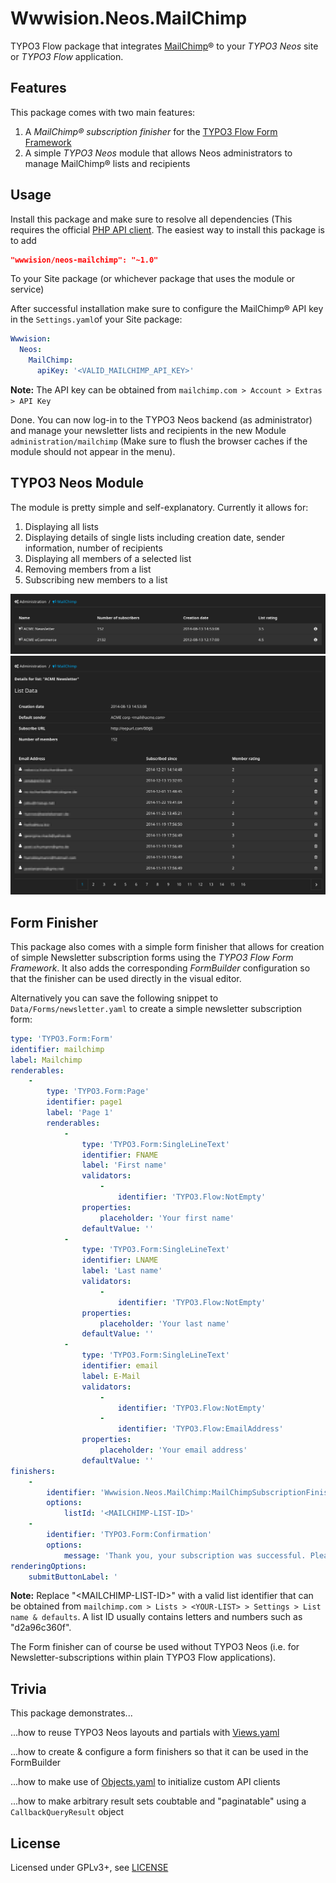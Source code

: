 Wwwision.Neos.MailChimp
=======================

TYPO3 Flow package that integrates [MailChimp](http://mailchimp.com/)® to your *TYPO3 Neos* site or *TYPO3 Flow* application.

Features
--------

This package comes with two main features:

1. A *MailChimp® subscription finisher* for the [TYPO3 Flow Form Framework](http://flow.typo3.org/documentation/guides/forms)
2. A simple *TYPO3 Neos* module that allows Neos administrators to manage MailChimp® lists and recipients

Usage
-----

Install this package and make sure to resolve all dependencies (This requires the official [PHP API client](https://packagist.org/packages/mailchimp/mailchimp).
The easiest way to install this package is to add
```json
"wwwision/neos-mailchimp": "~1.0"
```
To your Site package (or whichever package that uses the module or service)

After successful installation make sure to configure the MailChimp® API key in the `Settings.yaml`of your Site package:

```yaml
Wwwision:
  Neos:
    MailChimp:
      apiKey: '<VALID_MAILCHIMP_API_KEY>'
```

**Note:** The API key can be obtained from `mailchimp.com > Account > Extras > API Key`

Done. You can now log-in to the TYPO3 Neos backend (as administrator) and manage your newsletter lists and recipients in the new Module `administration/mailchimp` (Make sure to flush the browser caches if the module should not appear in the menu).

TYPO3 Neos Module
-----------------

The module is pretty simple and self-explanatory. Currently it allows for:

1. Displaying all lists
2. Displaying details of single lists including creation date, sender information, number of recipients
3. Displaying all members of a selected list
4. Removing members from a list
5. Subscribing new members to a list

![Screenshot of the lists module](/Module_Lists.png "TYPO3 Neos module for managing MailChimp® lists")
![Screenshot of the members](/Module_Members.png "TYPO3 Neos module for managing MailChimp® members")

Form Finisher
-------------

This package also comes with a simple form finisher that allows for creation of simple Newsletter subscription forms using the *TYPO3 Flow Form Framework*.
It also adds the corresponding *FormBuilder* configuration so that the finisher can be used directly in the visual editor.

Alternatively you can save the following snippet to `Data/Forms/newsletter.yaml` to create a simple newsletter subscription form:

```yaml
type: 'TYPO3.Form:Form'
identifier: mailchimp
label: Mailchimp
renderables:
    -
        type: 'TYPO3.Form:Page'
        identifier: page1
        label: 'Page 1'
        renderables:
            -
                type: 'TYPO3.Form:SingleLineText'
                identifier: FNAME
                label: 'First name'
                validators:
                    -
                        identifier: 'TYPO3.Flow:NotEmpty'
                properties:
                    placeholder: 'Your first name'
                defaultValue: ''
            -
                type: 'TYPO3.Form:SingleLineText'
                identifier: LNAME
                label: 'Last name'
                validators:
                    -
                        identifier: 'TYPO3.Flow:NotEmpty'
                properties:
                    placeholder: 'Your last name'
                defaultValue: ''
            -
                type: 'TYPO3.Form:SingleLineText'
                identifier: email
                label: E-Mail
                validators:
                    -
                        identifier: 'TYPO3.Flow:NotEmpty'
                    -
                        identifier: 'TYPO3.Flow:EmailAddress'
                properties:
                    placeholder: 'Your email address'
                defaultValue: ''
finishers:
    -
        identifier: 'Wwwision.Neos.MailChimp:MailChimpSubscriptionFinisher'
        options:
            listId: '<MAILCHIMP-LIST-ID>'
    -
        identifier: 'TYPO3.Form:Confirmation'
        options:
            message: 'Thank you, your subscription was successful. Please check your email.'
renderingOptions:
    submitButtonLabel: '
```

**Note:** Replace "\<MAILCHIMP-LIST-ID\>" with a valid list identifier that can be obtained from `mailchimp.com > Lists > <YOUR-LIST> > Settings > List name & defaults`. A list ID usually contains letters and numbers such as "d2a96c360f".

The Form finisher can of course be used without TYPO3 Neos (i.e. for Newsletter-subscriptions within plain TYPO3 Flow applications).

Trivia
------

This package demonstrates...

...how to reuse TYPO3 Neos layouts and partials with [Views.yaml](http://docs.typo3.org/flow/TYPO3FlowDocumentation/TheDefinitiveGuide/PartIII/ModelViewController.html#configuring-views-through-views-yaml)

...how to create & configure a form finishers so that it can be used in the FormBuilder

...how to make use of [Objects.yaml](http://docs.typo3.org/flow/TYPO3FlowDocumentation/TheDefinitiveGuide/PartIII/ObjectManagement.html#sect-configuring-objects) to initialize custom API clients

...how to make arbitrary result sets coubtable and "paginatable" using a `CallbackQueryResult` object

License
-------

Licensed under GPLv3+, see [LICENSE](LICENSE)
